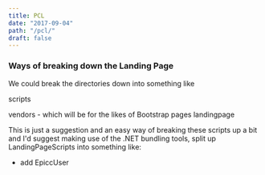```yaml
---
title: PCL
date: "2017-09-04"
path: "/pcl/"
draft: false
---
```


### Ways of breaking down the Landing Page

We could break the directories down into something like

scripts

  vendors - which will be for the likes of Bootstrap
  pages
    landingpage


This is just a suggestion and an easy way of breaking these scripts up a bit and I'd suggest making use of the .NET bundling tools, split up LandingPageScripts into something like:

- add EpiccUser